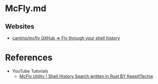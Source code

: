 # McFly.md

## Websites

* [cantino/mcfly GitHub => Fly through your shell history](https://github.com/cantino/mcfly)

# References

* YouTube Tutorials
  * [McFly Utility | Shell History Search written in Rust BY KeepItTechie](https://www.youtube.com/watch?v=5AAC7Jubh2w)
